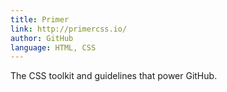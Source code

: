 ```yaml
---
title: Primer
link: http://primercss.io/
author: GitHub
language: HTML, CSS
---
```


The CSS toolkit and guidelines that power GitHub.